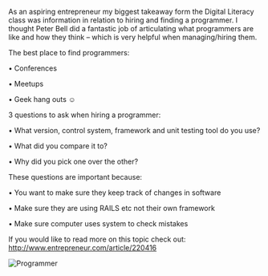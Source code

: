 As an aspiring entrepreneur my biggest takeaway form the Digital Literacy class was information in relation to hiring and finding a programmer.
I thought Peter Bell did a fantastic job of articulating what programmers are like and how they think – which is very helpful when managing/hiring them.

The best place to find programmers:

•	Conferences

•	Meetups

•	Geek hang outs ☺

3 questions to ask when hiring a programmer:

•	What version, control system, framework and unit testing tool do you use?

•	What did you compare it to?

•	Why did you pick one over the other?

These questions are important because:

•	You want to make sure they keep track of changes in software

•	Make sure they are using RAILS etc not their own framework

•	Make sure computer uses system to check mistakes

If you would like to read more on this topic check out:
http://www.entrepreneur.com/article/220416

![Programmer](http://i.dailymail.co.uk/i/pix/2013/02/05/article-2274132-174845ED000005DC-146_634x359.jpg "Programmer Example!")
